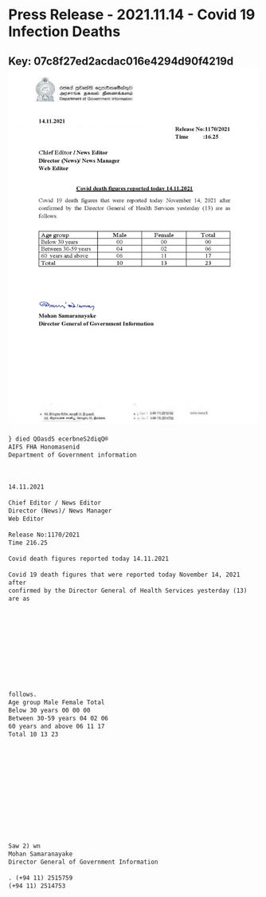 # Press Release - 2021.11.14 - Covid 19 Infection Deaths 
Key: 07c8f27ed2acdac016e4294d90f4219d 
![img](img/07c8f27ed2acdac016e4294d90f4219d.jpg)
---
```
} died QOasdS ecerbneS2diqQ®
AIFS FHA Honomasenid
Department of Government information

 

14.11.2021

Chief Editor / News Editor
Director (News)/ News Manager
Web Editor

Release No:1170/2021
Time 216.25

Covid death figures reported today 14.11.2021

Covid 19 death figures that were reported today November 14, 2021 after
confirmed by the Director General of Health Services yesterday (13) are as

 

 

 

 

 

follows.
Age group Male Female Total
Below 30 years 00 00 00
Between 30-59 years 04 02 06
60 years and above 06 11 17
Total 10 13 23

 

 

 

 

 

 

Saw 2) wn
Mohan Samaranayake
Director General of Government Information

. (+94 11) 2515759
(+94 11) 2514753

 

```
